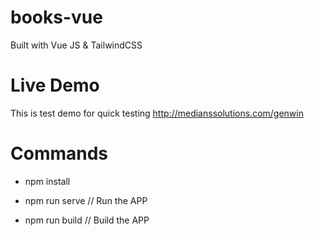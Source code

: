 # books-vue

Built with Vue JS & TailwindCSS


# Live Demo

This is test demo for quick testing 
http://medianssolutions.com/genwin


# Commands

- npm install

- npm run serve   				// Run the APP

- npm run build   				// Build the APP 
